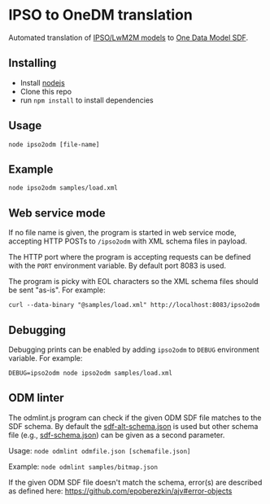 # IPSO to OneDM translation

Automated translation of [IPSO/LwM2M models](http://www.openmobilealliance.org/wp/OMNA/LwM2M/LwM2MRegistry.html) to [One Data Model SDF](https://github.com/one-data-model/language/blob/master/sdf.md).

## Installing

* Install [nodejs](https://nodejs.org/en/)
* Clone this repo
* run `npm install` to install dependencies

## Usage

`node ipso2odm [file-name]`

## Example

`node ipso2odm samples/load.xml`

## Web service mode

If no file name is given, the program is started in web service mode, accepting HTTP POSTs to `/ipso2odm` with XML schema files in payload.

The HTTP port where the program is accepting requests can be defined with the `PORT` environment variable. By default port 8083 is used.

The program is picky with EOL characters so the XML schema files should be sent "as-is". For example:

`curl --data-binary "@samples/load.xml" http://localhost:8083/ipso2odm`

## Debugging

Debugging prints can be enabled by adding `ipso2odm` to `DEBUG` environment variable. For example:

`DEBUG=ipso2odm node ipso2odm samples/load.xml`

## ODM linter

The odmlint.js program can check if the given ODM SDF file matches to the SDF schema. By default the [sdf-alt-schema.json](sdf-alt-schema.json) is used but other schema file (e.g., [sdf-schema.json](https://github.com/one-data-model/language/blob/master/sdf-schema.json)) can be given as a second parameter.

Usage: `node odmlint odmfile.json [schemafile.json]`

Example: `node odmlint samples/bitmap.json`

If the given ODM SDF file doesn't match the schema, error(s) are described as defined here: https://github.com/epoberezkin/ajv#error-objects